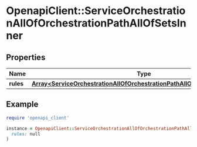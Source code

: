 # OpenapiClient::ServiceOrchestrationAllOfOrchestrationPathAllOfSetsInner

## Properties

| Name | Type | Description | Notes |
| ---- | ---- | ----------- | ----- |
| **rules** | [**Array&lt;ServiceOrchestrationAllOfOrchestrationPathAllOfSetsInnerRulesInner&gt;**](ServiceOrchestrationAllOfOrchestrationPathAllOfSetsInnerRulesInner.md) |  | [optional] |

## Example

```ruby
require 'openapi_client'

instance = OpenapiClient::ServiceOrchestrationAllOfOrchestrationPathAllOfSetsInner.new(
  rules: null
)
```

